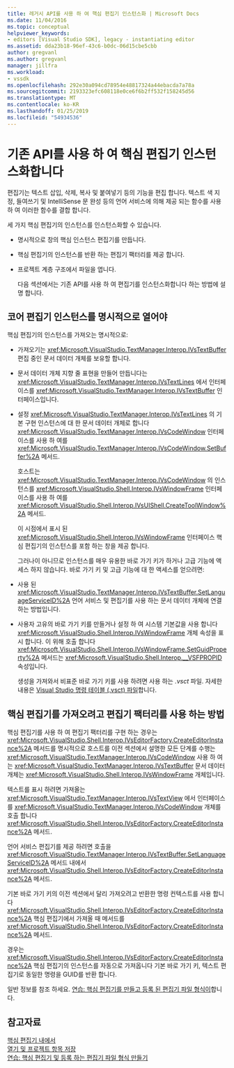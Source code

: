 ```yaml
---
title: 레거시 API를 사용 하 여 핵심 편집기 인스턴스화 | Microsoft Docs
ms.date: 11/04/2016
ms.topic: conceptual
helpviewer_keywords:
- editors [Visual Studio SDK], legacy - instantiating editor
ms.assetid: dda23b18-96ef-43c6-b0dc-06d15cbe5cbb
author: gregvanl
ms.author: gregvanl
manager: jillfra
ms.workload:
- vssdk
ms.openlocfilehash: 292e30a094cd78954e48817324a44ebacda7a78a
ms.sourcegitcommit: 2193323efc608118e0ce6f6b2ff532f158245d56
ms.translationtype: MT
ms.contentlocale: ko-KR
ms.lasthandoff: 01/25/2019
ms.locfileid: "54934536"
---
```

# <a name="instantiate-the-core-editor-by-using-the-legacy-api"></a>기존 API를 사용 하 여 핵심 편집기 인스턴스화합니다
편집기는 텍스트 삽입, 삭제, 복사 및 붙여넣기 등의 기능을 편집 합니다. 텍스트 색 지정, 들여쓰기 및 IntelliSense 문 완성 등의 언어 서비스에 의해 제공 되는 함수를 사용 하 여 이러한 함수를 결합 합니다.  
  
 세 가지 핵심 편집기의 인스턴스를 인스턴스화할 수 있습니다.  
  
- 명시적으로 창의 핵심 인스턴스 편집기를 만듭니다.  
  
- 핵심 편집기의 인스턴스를 반환 하는 편집기 팩터리를 제공 합니다.  
  
- 프로젝트 계층 구조에서 파일을 엽니다.  
  
  다음 섹션에서는 기존 API를 사용 하 여 편집기를 인스턴스화합니다 하는 방법에 설명 합니다.  
  
## <a name="explicitly-open-a-core-editor-instance"></a>코어 편집기 인스턴스를 명시적으로 열어야  
 핵심 편집기의 인스턴스를 가져오는 명시적으로:  
  
- 가져오기는 <xref:Microsoft.VisualStudio.TextManager.Interop.IVsTextBuffer> 편집 중인 문서 데이터 개체를 보유할 합니다.  
  
- 문서 데이터 개체 지향 줄 표현을 만들어 만듭니다는 <xref:Microsoft.VisualStudio.TextManager.Interop.IVsTextLines> 에서 인터페이스를 <xref:Microsoft.VisualStudio.TextManager.Interop.IVsTextBuffer> 인터페이스입니다.  
  
- 설정 <xref:Microsoft.VisualStudio.TextManager.Interop.IVsTextLines> 의 기본 구현 인스턴스에 대 한 문서 데이터 개체로 합니다 <xref:Microsoft.VisualStudio.TextManager.Interop.IVsCodeWindow> 인터페이스를 사용 하 여를 <xref:Microsoft.VisualStudio.TextManager.Interop.IVsCodeWindow.SetBuffer%2A> 메서드.  
  
   호스트는 <xref:Microsoft.VisualStudio.TextManager.Interop.IVsCodeWindow> 의 인스턴스를 <xref:Microsoft.VisualStudio.Shell.Interop.IVsWindowFrame> 인터페이스를 사용 하 여를 <xref:Microsoft.VisualStudio.Shell.Interop.IVsUIShell.CreateToolWindow%2A> 메서드.  
  
  이 시점에서 표시 된 <xref:Microsoft.VisualStudio.Shell.Interop.IVsWindowFrame> 인터페이스 핵심 편집기의 인스턴스를 포함 하는 창을 제공 합니다.  
  
  그러나이 아니므로 인스턴스를 매우 유용한 바로 가기 키가 하거나 고급 기능에 액세스 하지 않습니다. 바로 가기 키 및 고급 기능에 대 한 액세스를 얻으려면:  
  
- 사용 된 <xref:Microsoft.VisualStudio.TextManager.Interop.IVsTextBuffer.SetLanguageServiceID%2A> 언어 서비스 및 편집기를 사용 하는 문서 데이터 개체에 연결 하는 방법입니다.  
  
- 사용자 고유의 바로 가기 키를 만들거나 설정 하 여 시스템 기본값을 사용 합니다 <xref:Microsoft.VisualStudio.Shell.Interop.IVsWindowFrame> 개체 속성을 표시 합니다. 이 위해 호출 합니다 <xref:Microsoft.VisualStudio.Shell.Interop.IVsWindowFrame.SetGuidProperty%2A> 메서드는 <xref:Microsoft.VisualStudio.Shell.Interop.__VSFPROPID> 속성입니다.  
  
   생성을 가져와서 비표준 바로 가기 키를 사용 하려면 사용 하는 *.vsct* 파일. 자세한 내용은 [Visual Studio 명령 테이블 (.vsct) 파일](../extensibility/internals/visual-studio-command-table-dot-vsct-files.md)합니다.  
  
## <a name="how-to-use-an-editor-factory-to-obtain-the-core-editor"></a>핵심 편집기를 가져오려고 편집기 팩터리를 사용 하는 방법  
 핵심 편집기를 사용 하 여 편집기 팩터리를 구현 하는 경우는 <xref:Microsoft.VisualStudio.Shell.Interop.IVsEditorFactory.CreateEditorInstance%2A> 메서드를 명시적으로 호스트를 이전 섹션에서 설명한 모든 단계를 수행는 <xref:Microsoft.VisualStudio.TextManager.Interop.IVsCodeWindow> 사용 하 여는 <xref:Microsoft.VisualStudio.TextManager.Interop.IVsTextBuffer> 문서 데이터 개체는 <xref:Microsoft.VisualStudio.Shell.Interop.IVsWindowFrame> 개체입니다.  
  
 텍스트를 표시 하려면 가져올는 <xref:Microsoft.VisualStudio.TextManager.Interop.IVsTextView> 에서 인터페이스를 <xref:Microsoft.VisualStudio.TextManager.Interop.IVsCodeWindow> 개체를 호출 합니다 <xref:Microsoft.VisualStudio.Shell.Interop.IVsEditorFactory.CreateEditorInstance%2A> 메서드.  
  
 언어 서비스 편집기를 제공 하려면 호출을 <xref:Microsoft.VisualStudio.TextManager.Interop.IVsTextBuffer.SetLanguageServiceID%2A> 메서드 내에서 <xref:Microsoft.VisualStudio.Shell.Interop.IVsEditorFactory.CreateEditorInstance%2A> 메서드.  
  
 기본 바로 가기 키의 이전 섹션에서 달리 가져오려고 반환한 명령 컨텍스트를 사용 합니다 <xref:Microsoft.VisualStudio.Shell.Interop.IVsEditorFactory.CreateEditorInstance%2A> 핵심 편집기에서 가져올 때 메서드를 <xref:Microsoft.VisualStudio.Shell.Interop.IVsEditorFactory.CreateEditorInstance%2A> 메서드.  
  
 경우는 <xref:Microsoft.VisualStudio.Shell.Interop.IVsEditorFactory.CreateEditorInstance%2A> 핵심 편집기의 인스턴스를 자동으로 가져옵니다 기본 바로 가기 키, 텍스트 편집기로 동일한 명령을 GUID를 반환 합니다.  
  
 일반 정보를 참조 하세요. [연습: 핵심 편집기를 만들고 등록 된 편집기 파일 형식이](../extensibility/walkthrough-creating-a-core-editor-and-registering-an-editor-file-type.md)합니다.  
  
## <a name="see-also"></a>참고자료  
 [핵심 편집기 내에서](../extensibility/inside-the-core-editor.md)   
 [열기 및 프로젝트 항목 저장](../extensibility/internals/opening-and-saving-project-items.md)   
 [연습: 핵심 편집기 및 등록 하는 편집기 파일 형식 만들기](../extensibility/walkthrough-creating-a-core-editor-and-registering-an-editor-file-type.md)